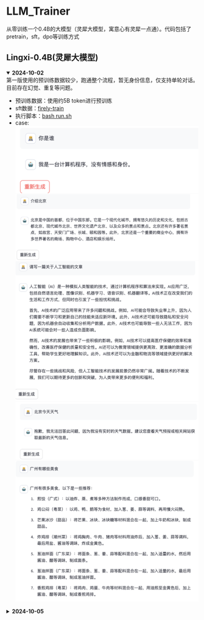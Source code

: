 # LLM_Trainer
从零训练一个0.4B的大模型（灵犀大模型，寓意心有灵犀一点通）。代码包括了pretrain，sft，dpo等训练方式

## Lingxi-0.4B(灵犀大模型)
<details open> 
<summary>  <b>2024-10-02</b> </summary>
第一版使用的预训练数据较少，跑通整个流程，暂无身份信息，仅支持单轮对话。目前存在幻觉、重复等问题。<br>

- 预训练数据：使用约5B token进行预训练 <br>
- sft数据：[firely-train](https://huggingface.co/datasets/YeungNLP/firefly-train-1.1M)<br>
- 执行脚本：[bash run.sh](https://github.com/wangru8080/LLM_Trainer/blob/main/run.sh)<br>
- case:
![](https://github.com/wangru8080/LLM_Trainer/blob/main/resource/case0.png)
![](https://github.com/wangru8080/LLM_Trainer/blob/main/resource/case1.png)
![](https://github.com/wangru8080/LLM_Trainer/blob/main/resource/case2.png)
![](https://github.com/wangru8080/LLM_Trainer/blob/main/resource/case3.png)
![](https://github.com/wangru8080/LLM_Trainer/blob/main/resource/case4.png)
</details>

<details close> 
<summary>  <b>2024-10-05</b> </summary>

使用约150B token进行预训练。进行中，由于资源的情况大约需要训练1400个小时
